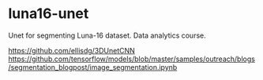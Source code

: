 # luna16-unet
Unet for segmenting Luna-16 dataset. Data analytics course.

https://github.com/ellisdg/3DUnetCNN
https://github.com/tensorflow/models/blob/master/samples/outreach/blogs/segmentation_blogpost/image_segmentation.ipynb
